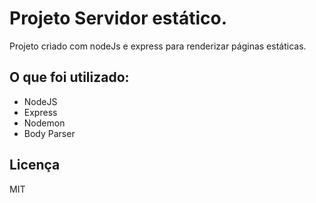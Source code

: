 # Projeto Servidor estático.
Projeto criado com nodeJs e express para renderizar páginas estáticas.

## O que foi utilizado:
- NodeJS
- Express
- Nodemon
- Body Parser

## Licença
MIT
